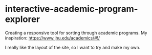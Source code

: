 # interactive-academic-program-explorer

Creating a responsive tool for sorting through academic programs. 
My inspiration: https://www.jhu.edu/academics/#!/

I really like the layout of the site, so I want to try and make my own.
